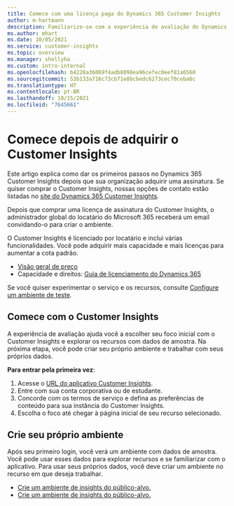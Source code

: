 ```yaml
---
title: Comece com uma licença paga do Dynamics 365 Customer Insights
author: m-hartmann
description: Familiarize-se com a experiência de avaliação do Dynamics 365 Customer Insights e explore seus recursos.
ms.author: mhart
ms.date: 10/05/2021
ms.service: customer-insights
ms.topic: overview
ms.manager: shellyha
ms.custom: intro-internal
ms.openlocfilehash: b4228a36069f4adb8098ea96cefec0eef81a6560
ms.sourcegitcommit: 53b133a716c73cb71e8bcbedc6273cec70ceba6c
ms.translationtype: HT
ms.contentlocale: pt-BR
ms.lasthandoff: 10/15/2021
ms.locfileid: "7645661"
---
```

# <a name="get-started-after-purchasing-customer-insights"></a>Comece depois de adquirir o Customer Insights

Este artigo explica como dar os primeiros passos no Dynamics 365 Customer Insights depois que sua organização adquirir uma assinatura. Se quiser comprar o Customer Insights, nossas opções de contato estão listadas no [site do Dynamics 365 Customer Insights](https://dynamics.microsoft.com/ai/customer-insights/). 

Depois que comprar uma licença de assinatura do Customer Insights, o administrador global do locatário do Microsoft 365 receberá um email convidando-o para criar o ambiente. 

O Customer Insights é licenciado por locatário e inclui várias funcionalidades. Você pode adquirir mais capacidade e mais licenças para aumentar a cota padrão. 
- [Visão geral de preço](https://dynamics.microsoft.com/ai/customer-insights/pricing/)
- Capacidade e direitos: [Guia de licenciamento do Dynamics 365](https://go.microsoft.com/fwlink/?LinkId=866544)

Se você quiser experimentar o serviço e os recursos, consulte [Configure um ambiente de teste](trial-signup.md).

## <a name="start-with-customer-insights"></a>Comece com o Customer Insights

A experiência de avaliação ajuda você a escolher seu foco inicial com o Customer Insights e explorar os recursos com dados de amostra. Na próxima etapa, você pode criar seu próprio ambiente e trabalhar com seus próprios dados.

**Para entrar pela primeira vez**:

1. Acesse o [URL do aplicativo Customer Insights](https://home.ci.ai.dynamics.com).
1. Entre com sua conta corporativa ou de estudante. 
1. Concorde com os termos de serviço e defina as preferências de conteúdo para sua instância do Customer Insights.
1. Escolha o foco até chegar à página inicial de seu recurso selecionado.

## <a name="create-your-own-environment"></a>Crie seu próprio ambiente

Após seu primeiro login, você verá um ambiente com dados de amostra. Você pode usar esses dados para explorar recursos e se familiarizar com o aplicativo. Para usar seus próprios dados, você deve criar um ambiente no recurso em que deseja trabalhar.

- [Crie um ambiente de insights do público-alvo.](audience-insights/get-started-paid.md)
- [Crie um ambiente de insights do público-alvo.](engagement-insights/create-new-environment.md) 



